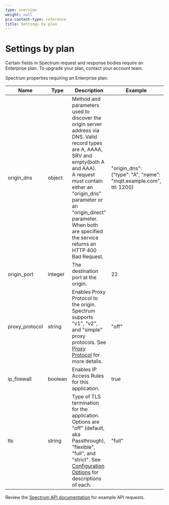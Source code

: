 ```yaml
---
type: overview
weight: null
pcx-content-type: reference
title: Settings by plan
---
```


# Settings by plan

<ContentColumn>

Certain fields in Spectrum request and response bodies require an Enterprise plan. To upgrade your plan, contact your account team.

Spectrum properties requiring an Enterprise plan:

</ContentColumn>

<TableWrap>

| Name           | Type    | Description                                                                                                                                                                                                                                                                                                 | Example                                                            |
| -------------- | ------- | ----------------------------------------------------------------------------------------------------------------------------------------------------------------------------------------------------------------------------------------------------------------------------------------------------------- | ------------------------------------------------------------------ |
| origin_dns     | object  | Method and parameters used to discover the origin server address via DNS. Valid record types are A, AAAA, SRV and empty(both A and AAA).<br />A request must contain either an "origin_dns" parameter or an "origin_direct" parameter. When both are specified the service returns an HTTP 400 Bad Request. | "origin_dns": {"type": "A", "name": "mqtt.example.com", ttl: 1200} |
| origin_port    | integer | The destination port at the origin.                                                                                                                                                                                                                                                                         | 22                                                                 |
| proxy_protocol | string  | Enables Proxy Protocol to the origin. Spectrum supports "v1", "v2", and "simple" proxy protocols. See [Proxy Protocol](/spectrum/how-to/enable-proxy-protocol/) for more details.                                                                                                                           | "off"                                                              |
| ip_firewall    | boolean | Enables IP Access Rules for this application.                                                                                                                                                                                                                                                               | true                                                               |
| tls            | string  | Type of TLS termination for the application. Options are "off" (default, aka Passthrough), "flexible", "full", and "strict". See [Configuration Options](/spectrum/configuration-options/) for descriptions of each.                                                                                        | "full"                                                             |

</TableWrap>

<ContentColumn>

Review the [Spectrum API documentation](https://api.cloudflare.com/#spectrum-applications-properties) for example API requests.

</ContentColumn>
